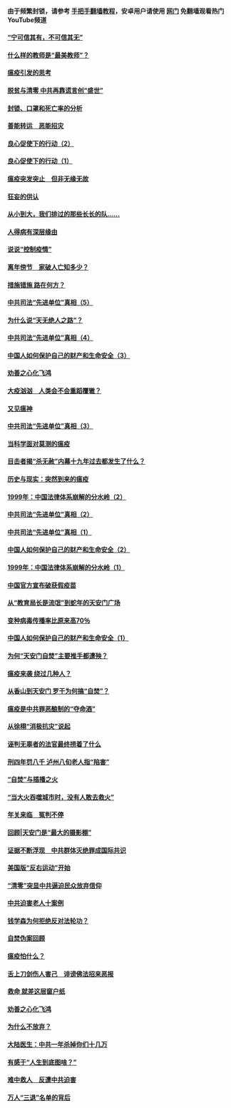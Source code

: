 #### 由于频繁封锁，请参考 [手把手翻墙教程](https://github.com/gfw-breaker/guides/wiki/)，安卓用户请使用 [网门](https://github.com/gfw-breaker/nogfw/blob/master/dl.md?t=03110600) 免翻墙观看热门YouTube频道 

#### [“宁可信其有，不可信其无”](../pages/19/421691.md?t=03110600) 

#### [什么样的教师是“最美教师”？](../pages/19/421755.md?t=03110600) 

#### [瘟疫引发的思考](../pages/19/421594.md?t=03110600) 

#### [脱贫与清零 中共再靠谎言创“盛世”](../pages/19/421590.md?t=03110600) 

#### [封锁、口罩和死亡率的分析](../pages/19/421495.md?t=03110600) 

#### [善能转运　恶能招灾](../pages/19/421334.md?t=03110600) 

#### [良心促使下的行动（2）](../pages/19/421361.md?t=03110600) 

#### [良心促使下的行动（1）](../pages/19/421302.md?t=03110600) 

#### [瘟疫突发突止　但非无缘无故](../pages/19/421281.md?t=03110600) 

#### [狂妄的供认](../pages/19/421199.md?t=03110600) 

#### [从小到大，我们排过的那些长长的队……](../pages/19/421243.md?t=03110600) 

#### [人得病有深层缘由](../pages/19/420864.md?t=03110600) 

#### [说说“控制疫情”](../pages/19/420831.md?t=03110600) 

#### [离年傍节　家破人亡知多少？](../pages/19/420563.md?t=03110600) 

#### [措施错施  路在何方？](../pages/19/420076.md?t=03110600) 

#### [中共司法“先进单位”真相（5）](../pages/19/419453.md?t=03110600) 

#### [为什么说“天无绝人之路”？](../pages/19/419618.md?t=03110600) 

#### [中共司法“先进单位”真相（4）](../pages/19/419452.md?t=03110600) 

#### [中国人如何保护自己的财产和生命安全（3）](../pages/19/419405.md?t=03110600) 

#### [劝善之心化飞鸿](../pages/19/418758.md?t=03110600) 

#### [大疫汹汹　人类会不会重蹈覆辙？](../pages/19/419691.md?t=03110600) 

#### [又见瘟神](../pages/19/419225.md?t=03110600) 

#### [中共司法“先进单位”真相（3）](../pages/19/419451.md?t=03110600) 

#### [当科学面对莫测的瘟疫](../pages/19/419625.md?t=03110600) 

#### [目击者揭“杀无赦”内幕十九年过去都发生了什么？](../pages/19/419617.md?t=03110600) 

#### [历史与现实：突然到来的瘟疫](../pages/19/419619.md?t=03110600) 

#### [1999年：中国法律体系崩解的分水岭（2）](../pages/19/419455.md?t=03110600) 

#### [中共司法“先进单位”真相（2）](../pages/19/419450.md?t=03110600) 

#### [中共司法“先进单位”真相（1）](../pages/19/419449.md?t=03110600) 

#### [中国人如何保护自己的财产和生命安全（2）](../pages/19/419404.md?t=03110600) 

#### [1999年：中国法律体系崩解的分水岭（1）](../pages/19/419454.md?t=03110600) 

#### [中国官方宣布破获假疫苗](../pages/19/419504.md?t=03110600) 

#### [从“教育局长是流氓”到蛇年的天安门广场](../pages/19/419470.md?t=03110600) 

#### [变种病毒传播率比原来高70％](../pages/19/419456.md?t=03110600) 

#### [中国人如何保护自己的财产和生命安全（1）](../pages/19/419403.md?t=03110600) 

#### [为何“天安门自焚”主要推手都遭殃？](../pages/19/419348.md?t=03110600) 

#### [瘟疫来袭 绕过几种人？](../pages/19/419349.md?t=03110600) 

#### [从香山到天安门 罗干为何搞“自焚”？](../pages/19/419270.md?t=03110600) 

#### [瘟疫是中共罪恶酿制的“夺命酒”](../pages/19/419223.md?t=03110600) 

#### [从徐栩“消极抗灾”说起](../pages/19/419224.md?t=03110600) 

#### [诬判无辜者的法官最终捞着了什么](../pages/19/419268.md?t=03110600) 

#### [刑四年罚八千 泸州八旬老人指“陷害”](../pages/19/419232.md?t=03110600) 

#### [“自焚”与插播之火](../pages/19/419226.md?t=03110600) 

#### [“当大火吞噬城市时，没有人敢去救火”](../pages/19/419077.md?t=03110600) 

#### [年关来临　冤判不停](../pages/19/419093.md?t=03110600) 

#### [回顾|天安门是“最大的摄影棚”](../pages/19/380866.md?t=03110600) 

#### [证据不断浮现　中共群体灭绝罪成国际共识](../pages/19/419031.md?t=03110600) 

#### [美国版“反右运动”开始](../pages/19/419030.md?t=03110600) 

#### [“清零”突显中共逼迫民众放弃信仰](../pages/19/418995.md?t=03110600) 

#### [中共迫害老人十案例](../pages/19/418831.md?t=03110600) 

#### [钱学森为何拒绝反对法轮功？](../pages/19/418905.md?t=03110600) 

#### [自焚伪案回顾](../pages/19/418799.md?t=03110600) 

#### [瘟疫怕什么？](../pages/19/418800.md?t=03110600) 

#### [舌上刀剑伤人害己　诽谤佛法招来恶报](../pages/19/418731.md?t=03110600) 

#### [救命 就差这层窗户纸](../pages/19/418706.md?t=03110600) 

#### [劝善之心化飞鸿](../pages/19/416766.md?t=03110600) 

#### [为什么不放弃？](../pages/19/418691.md?t=03110600) 

#### [大陆医生：中共一年杀掉你们十几万](../pages/19/418670.md?t=03110600) 

#### [有感于“人生到底图啥？”](../pages/19/418624.md?t=03110600) 

#### [难中救人　反遭中共迫害](../pages/19/418414.md?t=03110600) 

#### [万人“三退”名单的背后](../pages/19/418505.md?t=03110600) 

